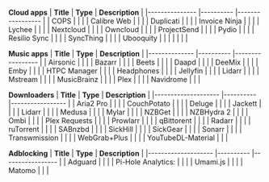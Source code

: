 **Cloud apps**
| **Title**     	| **Type** 	| **Description** 	|
|---------------	|----------	|-----------------	|
| COPS          	|          	|                 	|
| Calibre Web   	|          	|                 	|
| Duplicati     	|          	|                 	|
| Invoice Ninja 	|          	|                 	|
| Lychee        	|          	|                 	|
| Nextcloud     	|          	|                 	|
| Owncloud      	|          	|                 	|
| ProjectSend   	|          	|                 	|
| Pydio         	|          	|                 	|
| Resilio Sync  	|          	|                 	|
| SyncThing     	|          	|                 	|
| Ubooquity     	|          	|                 	|
|               	|          	|                 	|

**Music apps**
| **Title**    	| **Type** 	| **Description** 	|
|--------------	|----------	|-----------------	|
| Airsonic     	|          	|                 	|
| Bazarr       	|          	|                 	|
| Beets        	|          	|                 	|
| Daapd        	|          	|                 	|
| DeeMix       	|          	|                 	|
| Emby         	|          	|                 	|
| HTPC Manager 	|          	|                 	|
| Headphones   	|          	|                 	|
| Jellyfin     	|          	|                 	|
| Lidarr       	|          	|                 	|
| Mstream      	|          	|                 	|
| MusicBrainz  	|          	|                 	|
| Plex         	|          	|                 	|
| Navidrome    	|          	|                 	|

**Downloaders**
| **Title**          	| **Type** 	| **Description** 	|
|--------------------	|----------	|-----------------	|
| Aria2 Pro          	|          	|                 	|
| CouchPotato        	|          	|                 	|
| Deluge             	|          	|                 	|
| Jackett            	|          	|                 	|
| Lidarr             	|          	|                 	|
| Medusa             	|          	|                 	|
| Mylar              	|          	|                 	|
| NZBGet             	|          	|                 	|
| NZBHydra 2         	|          	|                 	|
| Ombi               	|          	|                 	|
| Plex Requests      	|          	|                 	|
| Prowlarr           	|          	|                 	|
| qBittorent         	|          	|                 	|
| Radarr             	|          	|                 	|
| ruTorrent          	|          	|                 	|
| SABnzbd            	|          	|                 	|
| SickHill           	|          	|                 	|
| SickGear           	|          	|                 	|
| Sonarr             	|          	|                 	|
| Transwmission      	|          	|                 	|
| WebGrab+Plus       	|          	|                 	|
| YouTubeDL-Material 	|          	|                 	|

**Adblocking**
| **Title**          	| **Type** 	| **Description** 	|
|--------------------	|----------	|-----------------	|
| Adguard            	|          	|                 	|
| Pi-Hole Analytics: 	|          	|                 	|
| Umami.js           	|          	|                 	|
| Matomo             	|          	|                 	|
